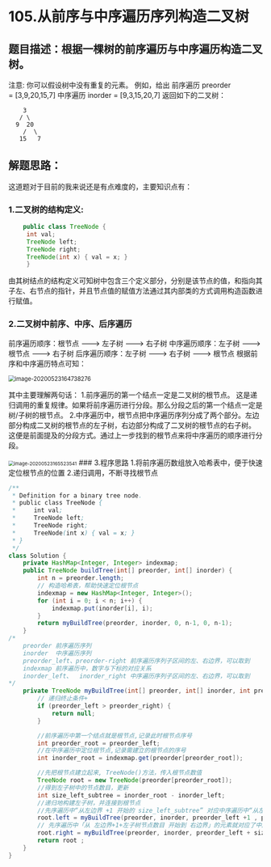 # 105.从前序与中序遍历序列构造二叉树
## 题目描述：根据一棵树的前序遍历与中序遍历构造二叉树。
注意:
你可以假设树中没有重复的元素。
例如，给出
前序遍历 preorder = [3,9,20,15,7]
中序遍历 inorder = [9,3,15,20,7]
返回如下的二叉树：

        3
       / \
      9  20
        /  \
       15   7

## 解题思路：
这道题对于目前的我来说还是有点难度的，主要知识点有：
### 1.二叉树的结构定义:
~~~java
	public class TreeNode {
	 int val;
	 TreeNode left;
	 TreeNode right;
	 TreeNode(int x) { val = x; }
	 }
~~~
由其树结点的结构定义可知树中包含三个定义部分，分别是该节点的值，和指向其子左、右节点的指针，并且节点值的赋值方法通过其内部类的方式调用构造函数进行赋值。
### 2.二叉树中前序、中序、后序遍历
前序遍历顺序：根节点 ---> 左子树 ---> 右子树
中序遍历顺序：左子树 ---> 根节点 ---> 右子树
后序遍历顺序：左子树 ---> 右子树 ---> 根节点
根据前序和中序遍历特点可知：

<img src="F:\Hust_Onedrive\OneDrive - hust.edu.cn\LeetCode笔记\105\image-20200523164738276.png" alt="image-20200523164738276" style="zoom:80%;" />

其中主要理解两句话：
1.前序遍历的第一个结点一定是二叉树的根节点。
	这是递归调用的重复规律。如果将前序遍历进行分段。那么分段之后的第一个结点一定是树/子树的根节点。
2.中序遍历中，根节点把中序遍历序列分成了两个部分。左边部分构成二叉树的根节点的左子树，右边部分构成了二叉树的根节点的右子树。
	这便是前面提及的分段方式。通过上一步找到的根节点来将中序遍历的顺序进行分段。

<img src="F:\Hust_Onedrive\OneDrive - hust.edu.cn\LeetCode笔记\105\image-20200523165523541.png" alt="image-20200523165523541" style="zoom: 67%;" />
### 3.程序思路
1.将前序遍历数组放入哈希表中，便于快速定位根节点的位置
2.递归调用，不断寻找根节点

~~~ java
/**
 * Definition for a binary tree node.
 * public class TreeNode {
 *     int val;
 *     TreeNode left;
 *     TreeNode right;
 *     TreeNode(int x) { val = x; }
 * }
 */
class Solution {
    private HashMap<Integer, Integer> indexmap;
    public TreeNode buildTree(int[] preorder, int[] inorder) {
        int n = preorder.length;
        // 构造哈希表，帮助快速定位根节点
        indexmap = new HashMap<Integer, Integer>();
        for (int i = 0; i < n; i++) {
            indexmap.put(inorder[i], i);
        }
        return myBuildTree(preorder, inorder, 0, n-1, 0, n-1);
    }
/*
	preorder 前序遍历序列
	inorder  中序遍历序列
	preorder_left、preorder-right 前序遍历序列子区间的左、右边界，可以取到
	indexmap 前序遍历中，数字与下标的对应关系
	inorder_left、  inorder_right 中序遍历序列子区间的左、右边界，可以取到
*/
    private TreeNode myBuildTree(int[] preorder, int[] inorder, int preorder_left, int preorder_right, int inorder_left, int inorder_right) {
        // 递归终止条件+
        if (preorder_left > preorder_right) {
            return null;
        }

        //前序遍历中第一个结点就是根节点,记录此时根节点序号
        int preorder_root = preorder_left;
        //在中序遍历中定位根节点,记录需建立的根节点的序号
        int inorder_root = indexmap.get(preorder[preorder_root]);

        //先把根节点建立起来, TreeNode()方法，传入根节点数值
        TreeNode root = new TreeNode(preorder[preorder_root]);
        //得到左子树中的节点数目，更新
        int size_left_subtree = inorder_root - inorder_left;
        //递归地构建左子树，并连接到根节点
        //先序遍历中“从左边界 +1 开始的 size_left_subtree” 对应中序遍历中“从左边界到根节点-1”
        root.left = myBuildTree(preorder, inorder, preorder_left +1 , preorder_left + size_left_subtree, inorder_left, inorder_root - 1);
        // 先序遍历中「从 左边界+1+左子树节点数目 开始到 右边界」的元素就对应了中序遍历中「从 根节点定位+1 到 右边界」的元素
        root.right = myBuildTree(preorder, inorder, preorder_left + size_left_subtree + 1, preorder_right, inorder_root + 1, inorder_right);
        return root ;
    }
}

~~~



